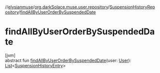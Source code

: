 //[elysianmuse](../../../index.md)/[org.darkSolace.muse.user.repository](../index.md)/[SuspensionHistoryRepository](index.md)/[findAllByUserOrderBySuspendedDate](find-all-by-user-order-by-suspended-date.md)

# findAllByUserOrderBySuspendedDate

[jvm]\
abstract fun [findAllByUserOrderBySuspendedDate](find-all-by-user-order-by-suspended-date.md)(user: [User](../../org.darkSolace.muse.user.model/-user/index.md)): [List](https://kotlinlang.org/api/latest/jvm/stdlib/kotlin.collections/-list/index.html)&lt;[SuspensionHistoryEntry](../../org.darkSolace.muse.user.model/-suspension-history-entry/index.md)&gt;
